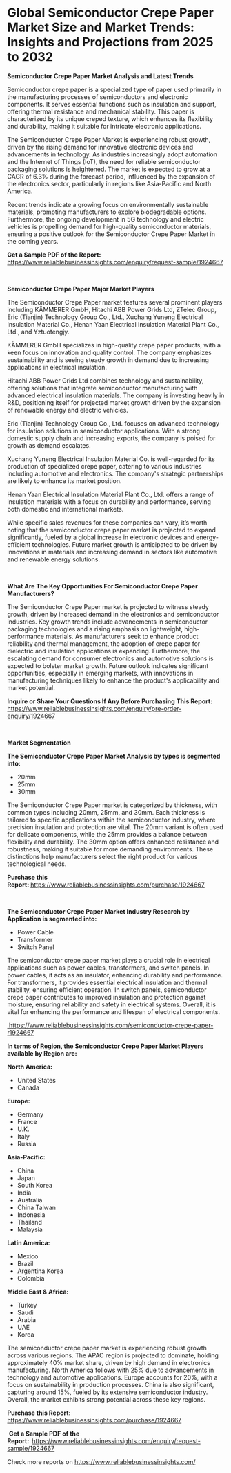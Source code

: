 <p><h1>Global Semiconductor Crepe Paper Market Size and Market Trends: Insights and Projections from 2025 to 2032</h1></p><p><strong>Semiconductor Crepe Paper Market Analysis and Latest Trends</strong></p>
<p><p>Semiconductor crepe paper is a specialized type of paper used primarily in the manufacturing processes of semiconductors and electronic components. It serves essential functions such as insulation and support, offering thermal resistance and mechanical stability. This paper is characterized by its unique creped texture, which enhances its flexibility and durability, making it suitable for intricate electronic applications.</p><p>The Semiconductor Crepe Paper Market is experiencing robust growth, driven by the rising demand for innovative electronic devices and advancements in technology. As industries increasingly adopt automation and the Internet of Things (IoT), the need for reliable semiconductor packaging solutions is heightened. The market is expected to grow at a CAGR of 6.3% during the forecast period, influenced by the expansion of the electronics sector, particularly in regions like Asia-Pacific and North America.</p><p>Recent trends indicate a growing focus on environmentally sustainable materials, prompting manufacturers to explore biodegradable options. Furthermore, the ongoing development in 5G technology and electric vehicles is propelling demand for high-quality semiconductor materials, ensuring a positive outlook for the Semiconductor Crepe Paper Market in the coming years.</p></p>
<p><strong>Get a Sample PDF of the Report:&nbsp;</strong> <a href="https://www.reliablebusinessinsights.com/enquiry/request-sample/1924667?utm_campaign=63&utm_medium=2&utm_source=Github&utm_content=ia&utm_term=28022025&utm_id=semiconductor-crepe-paper">https://www.reliablebusinessinsights.com/enquiry/request-sample/1924667</a></p>
<p>&nbsp;</p>
<p><strong>Semiconductor Crepe Paper Major Market Players</strong></p>
<p><p>The Semiconductor Crepe Paper market features several prominent players including KÄMMERER GmbH, Hitachi ABB Power Grids Ltd, ZTelec Group, Eric (Tianjin) Technology Group Co., Ltd., Xuchang Yuneng Electrical Insulation Material Co., Henan Yaan Electrical Insulation Material Plant Co., Ltd., and Yztuotengjy. </p><p>KÄMMERER GmbH specializes in high-quality crepe paper products, with a keen focus on innovation and quality control. The company emphasizes sustainability and is seeing steady growth in demand due to increasing applications in electrical insulation.</p><p>Hitachi ABB Power Grids Ltd combines technology and sustainability, offering solutions that integrate semiconductor manufacturing with advanced electrical insulation materials. The company is investing heavily in R&D, positioning itself for projected market growth driven by the expansion of renewable energy and electric vehicles.</p><p>Eric (Tianjin) Technology Group Co., Ltd. focuses on advanced technology for insulation solutions in semiconductor applications. With a strong domestic supply chain and increasing exports, the company is poised for growth as demand escalates.</p><p>Xuchang Yuneng Electrical Insulation Material Co. is well-regarded for its production of specialized crepe paper, catering to various industries including automotive and electronics. The company's strategic partnerships are likely to enhance its market position.</p><p>Henan Yaan Electrical Insulation Material Plant Co., Ltd. offers a range of insulation materials with a focus on durability and performance, serving both domestic and international markets.</p><p>While specific sales revenues for these companies can vary, it’s worth noting that the semiconductor crepe paper market is projected to expand significantly, fueled by a global increase in electronic devices and energy-efficient technologies. Future market growth is anticipated to be driven by innovations in materials and increasing demand in sectors like automotive and renewable energy solutions.</p></p>
<p>&nbsp;</p>
<p><strong>What Are The Key Opportunities For Semiconductor Crepe Paper Manufacturers?</strong></p>
<p><p>The Semiconductor Crepe Paper market is projected to witness steady growth, driven by increased demand in the electronics and semiconductor industries. Key growth trends include advancements in semiconductor packaging technologies and a rising emphasis on lightweight, high-performance materials. As manufacturers seek to enhance product reliability and thermal management, the adoption of crepe paper for dielectric and insulation applications is expanding. Furthermore, the escalating demand for consumer electronics and automotive solutions is expected to bolster market growth. Future outlook indicates significant opportunities, especially in emerging markets, with innovations in manufacturing techniques likely to enhance the product's applicability and market potential.</p></p>
<p><strong>Inquire or Share Your Questions If Any Before Purchasing This Report:</strong> <a href="https://www.reliablebusinessinsights.com/enquiry/pre-order-enquiry/1924667?utm_campaign=63&utm_medium=2&utm_source=Github&utm_content=ia&utm_term=28022025&utm_id=semiconductor-crepe-paper">https://www.reliablebusinessinsights.com/enquiry/pre-order-enquiry/1924667</a></p>
<p>&nbsp;</p>
<p><strong>Market Segmentation</strong></p>
<p><strong>The Semiconductor Crepe Paper Market Analysis by types is segmented into:</strong></p>
<p><ul><li>20mm</li><li>25mm</li><li>30mm</li></ul></p>
<p><p>The Semiconductor Crepe Paper market is categorized by thickness, with common types including 20mm, 25mm, and 30mm. Each thickness is tailored to specific applications within the semiconductor industry, where precision insulation and protection are vital. The 20mm variant is often used for delicate components, while the 25mm provides a balance between flexibility and durability. The 30mm option offers enhanced resistance and robustness, making it suitable for more demanding environments. These distinctions help manufacturers select the right product for various technological needs.</p></p>
<p><strong>Purchase this Report:&nbsp;</strong><a href="https://www.reliablebusinessinsights.com/purchase/1924667?utm_campaign=63&utm_medium=2&utm_source=Github&utm_content=ia&utm_term=28022025&utm_id=semiconductor-crepe-paper">https://www.reliablebusinessinsights.com/purchase/1924667</a></p>
<p>&nbsp;</p>
<p><strong>The Semiconductor Crepe Paper Market Industry Research by Application is segmented into:</strong></p>
<p><ul><li>Power Cable</li><li>Transformer</li><li>Switch Panel</li></ul></p>
<p><p>The semiconductor crepe paper market plays a crucial role in electrical applications such as power cables, transformers, and switch panels. In power cables, it acts as an insulator, enhancing durability and performance. For transformers, it provides essential electrical insulation and thermal stability, ensuring efficient operation. In switch panels, semiconductor crepe paper contributes to improved insulation and protection against moisture, ensuring reliability and safety in electrical systems. Overall, it is vital for enhancing the performance and lifespan of electrical components.</p></p>
<p><a href="https://www.reliablebusinessinsights.com/semiconductor-crepe-paper-r1924667?utm_campaign=63&utm_medium=2&utm_source=Github&utm_content=ia&utm_term=28022025&utm_id=semiconductor-crepe-paper">&nbsp;https://www.reliablebusinessinsights.com/semiconductor-crepe-paper-r1924667</a></p>
<p><strong>In terms of Region, the Semiconductor Crepe Paper Market Players available by Region are:</strong></p>
<p>
    <p> <strong> North America: </strong>
        <ul>
            <li>United States</li>
            <li>Canada</li>
        </ul>
        </p> 
    <p> <strong> Europe: </strong>
        <ul>
            <li>Germany</li>
            <li>France</li>
            <li>U.K.</li>
            <li>Italy</li>
            <li>Russia</li>
        </ul>
        </p> 
    <p> <strong> Asia-Pacific: </strong>
        <ul>
            <li>China</li>
            <li>Japan</li>
            <li>South Korea</li>
            <li>India</li>
            <li>Australia</li>
            <li>China Taiwan</li>
            <li>Indonesia</li>
            <li>Thailand</li>
            <li>Malaysia</li>
        </ul>
        </p> 
    <p> <strong> Latin America: </strong>
        <ul>
            <li>Mexico</li>
            <li>Brazil</li>
            <li>Argentina Korea</li>
            <li>Colombia</li>
        </ul>
        </p> 
    <p> <strong> Middle East & Africa: </strong>
        <ul>
            <li>Turkey</li>
            <li>Saudi</li>
            <li>Arabia</li>
            <li>UAE</li>
            <li>Korea</li>
        </ul>
    </p>
    </p>
<p><p>The semiconductor crepe paper market is experiencing robust growth across various regions. The APAC region is projected to dominate, holding approximately 40% market share, driven by high demand in electronics manufacturing. North America follows with 25% due to advancements in technology and automotive applications. Europe accounts for 20%, with a focus on sustainability in production processes. China is also significant, capturing around 15%, fueled by its extensive semiconductor industry. Overall, the market exhibits strong potential across these key regions.</p></p>
<p><strong>Purchase this Report: </strong><a href="https://www.reliablebusinessinsights.com/purchase/1924667?utm_campaign=63&utm_medium=2&utm_source=Github&utm_content=ia&utm_term=28022025&utm_id=semiconductor-crepe-paper">https://www.reliablebusinessinsights.com/purchase/1924667</a></p>
<p>&nbsp;<strong>Get a Sample PDF of the Report:&nbsp;&nbsp;</strong><a href="https://www.reliablebusinessinsights.com/enquiry/request-sample/1924667?utm_campaign=63&utm_medium=2&utm_source=Github&utm_content=ia&utm_term=28022025&utm_id=semiconductor-crepe-paper">https://www.reliablebusinessinsights.com/enquiry/request-sample/1924667</a></p>
<p><strong></strong></p>
<p>Check more reports on <a href="https://www.reliablebusinessinsights.com/?utm_campaign=63&utm_medium=2&utm_source=Github&utm_content=ia&utm_term=28022025&utm_id=semiconductor-crepe-paper">https://www.reliablebusinessinsights.com/</a></p>